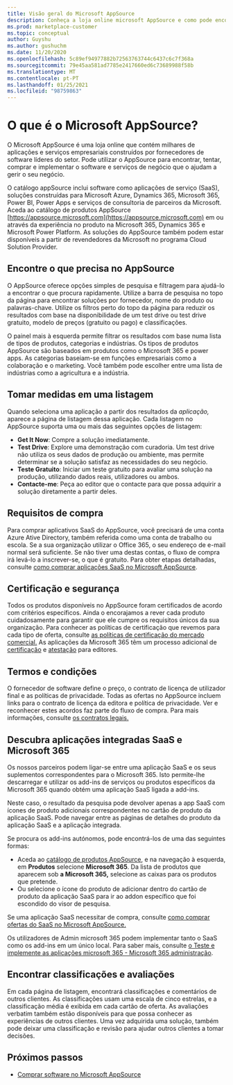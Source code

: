 ```yaml
---
title: Visão geral do Microsoft AppSource
description: Conheça a loja online microsoft AppSource e como pode encontrar e extenso catálogo de software e soluções.
ms.prod: marketplace-customer
ms.topic: conceptual
author: Guyshu
ms.author: gushuchm
ms.date: 11/20/2020
ms.openlocfilehash: 5c89ef94977882b72563763744c6437c6c7f368a
ms.sourcegitcommit: 79e45aa581ad7785e2417660ed6c73689988f58b
ms.translationtype: MT
ms.contentlocale: pt-PT
ms.lasthandoff: 01/25/2021
ms.locfileid: "98759863"
---
```

# <a name="what-is-microsoft-appsource"></a>O que é o Microsoft AppSource?

O Microsoft AppSource é uma loja online que contém milhares de aplicações e serviços empresariais construídos por fornecedores de software líderes do setor. Pode utilizar o AppSource para encontrar, tentar, comprar e implementar o software e serviços de negócio que o ajudam a gerir o seu negócio.

O catálogo appSource inclui software como aplicações de serviço (SaaS), soluções construídas para Microsoft Azure, Dynamics 365, Microsoft 365, Power BI, Power Apps e serviços de consultoria de parceiros da Microsoft. Aceda ao catálogo de produtos AppSource [https://appsource.microsoft.com](https://appsource.microsoft.com) em ou através da experiência no produto na Microsoft 365, Dynamics 365 e Microsoft Power Platform. As soluções do AppSource também podem estar disponíveis a partir de revendedores da Microsoft no programa Cloud Solution Provider.

## <a name="find-what-you-need-on-appsource"></a>Encontre o que precisa no AppSource

O AppSource oferece opções simples de pesquisa e filtragem para ajudá-lo a encontrar o que procura rapidamente. Utilize a barra de pesquisa no topo da página para encontrar soluções por fornecedor, nome do produto ou palavras-chave. Utilize os filtros perto do topo da página para reduzir os resultados com base na disponibilidade de um test drive ou test drive gratuito, modelo de preços (gratuito ou pago) e classificações.

O painel mais à esquerda permite filtrar os resultados com base numa lista de tipos de produtos, categorias e indústrias. Os tipos de produtos AppSource são baseados em produtos como o Microsoft 365 e power apps. As categorias baseiam-se em funções empresariais como a colaboração e o marketing. Você também pode escolher entre uma lista de indústrias como a agricultura e a indústria.

## <a name="take-action-on-a-listing"></a>Tomar medidas em uma listagem

Quando seleciona uma aplicação a partir dos resultados da _aplicação,_ aparece a página de listagem dessa aplicação. Cada listagem no AppSource suporta uma ou mais das seguintes opções de listagem:

- **Get It Now**: Compre a solução imediatamente.
- **Test Drive**: Explore uma demonstração com curadoria. Um test drive não utiliza os seus dados de produção ou ambiente, mas permite determinar se a solução satisfaz as necessidades do seu negócio.
- **Teste Gratuito**: Iniciar um teste gratuito para avaliar uma solução na produção, utilizando dados reais, utilizadores ou ambos.
- **Contacte-me**: Peça ao editor que o contacte para que possa adquirir a solução diretamente a partir deles.

## <a name="purchasing-requirements"></a>Requisitos de compra

Para comprar aplicativos SaaS do AppSource, você precisará de uma conta Azure Ative Directory, também referida como uma conta de trabalho ou escola. Se a sua organização utilizar o Office 365, o seu endereço de e-mail normal será suficiente. Se não tiver uma destas contas, o fluxo de compra irá levá-lo a inscrever-se, o que é gratuito. Para obter etapas detalhadas, consulte [como comprar aplicações SaaS no Microsoft AppSource](purchase-software-appsource.md).

## <a name="certification-and-security"></a>Certificação e segurança

Todos os produtos disponíveis no AppSource foram certificados de acordo com critérios específicos. Ainda o encorajamos a rever cada produto cuidadosamente para garantir que ele cumpre os requisitos únicos da sua organização. Para conhecer as políticas de certificação que revemos para cada tipo de oferta, consulte [as políticas de certificação do mercado comercial.](/legal/marketplace/certification-policies) As aplicações da Microsoft 365 têm um processo adicional de [certificação](/microsoft-365-app-certification/docs/enterprise-app-certification-guide) e [atestação](/microsoft-365-app-certification/docs/enterprise-app-attestation-guide) para editores.

## <a name="terms-and-conditions"></a>Termos e condições

O fornecedor de software define o preço, o contrato de licença de utilizador final e as políticas de privacidade. Todas as ofertas no AppSource incluem links para o contrato de licença da editora e política de privacidade. Ver e reconhecer estes acordos faz parte do fluxo de compra. Para mais informações, consulte [os contratos legais.](legal-contracts.md)

## <a name="discover-saas-and-microsoft-365-integrated-apps"></a>Descubra aplicações integradas SaaS e Microsoft 365

Os nossos parceiros podem ligar-se entre uma aplicação SaaS e os seus suplementos correspondentes para o Microsoft 365. Isto permite-lhe descarregar e utilizar os add-ins de serviços ou produtos específicos da Microsoft 365 quando obtém uma aplicação SaaS ligada a add-ins.

Neste caso, o resultado da pesquisa pode devolver apenas a app SaaS com ícones de produto adicionais correspondentes no cartão de produto da aplicação SaaS. Pode navegar entre as páginas de detalhes do produto da aplicação SaaS e a aplicação integrada.

Se procura os add-ins autónomos, pode encontrá-los de uma das seguintes formas:

- Aceda ao [catálogo de produtos AppSource](https://appsource.microsoft.com/marketplace/apps/), e na navegação à esquerda, em **Produtos** selecione **Microsoft 365**. Da lista de produtos que aparecem sob **a Microsoft 365,** selecione as caixas para os produtos que pretende.
- Ou selecione o ícone do produto de adicionar dentro do cartão de produto da aplicação SaaS para ir ao addon específico que foi escondido do visor de pesquisa.

Se uma aplicação SaaS necessitar de compra, consulte [como comprar ofertas do SaaS no Microsoft AppSource.](purchase-software-appsource.md)

Os utilizadores de Admin microsoft 365 podem implementar tanto o SaaS como os add-ins em um único local. Para saber mais, consulte [o Teste e implemente as aplicações microsoft 365 - Microsoft 365 administração](/microsoft-365/admin/manage/test-and-deploy-microsoft-365-apps).

## <a name="find-ratings-and-reviews"></a>Encontrar classificações e avaliações

Em cada página de listagem, encontrará classificações e comentários de outros clientes. As classificações usam uma escala de cinco estrelas, e a classificação média é exibida em cada cartão de oferta. As avaliações verbatim também estão disponíveis para que possa conhecer as experiências de outros clientes. Uma vez adquirida uma solução, também pode deixar uma classificação e revisão para ajudar outros clientes a tomar decisões.

## <a name="next-steps"></a>Próximos passos

- [Comprar software no Microsoft AppSource](purchase-software-appsource.md)
